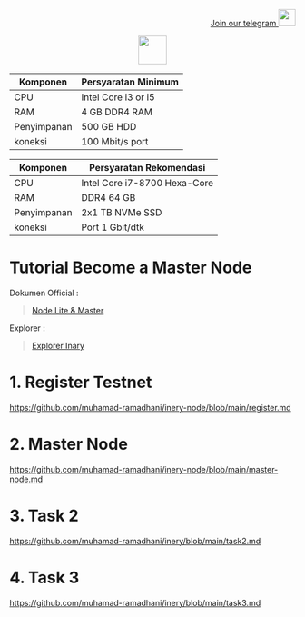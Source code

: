 <p style="font-size:14px" align="right">
<a href="https://t.me/PemulungAirdropID" target="_blank">Join our telegram <img src="https://user-images.githubusercontent.com/72949170/194228482-0f875615-e155-4b12-8716-8111addd6cba.jpg" width="30"/></a>
</p>

<p align="center">
  <img height="50" height="auto" src="https://user-images.githubusercontent.com/38981255/184088981-3f7376ae-7039-4915-98f5-16c3637ccea3.PNG">
</p>


|  Komponen |  Persyaratan Minimum |
| ------------ | ------------ |
| CPU  | Intel Core i3 or i5  |
| RAM | 4 GB DDR4 RAM  |
| Penyimpanan  | 500 GB HDD |
| koneksi | 100 Mbit/s port |



|  Komponen |  Persyaratan Rekomendasi |
| ------------ | ------------ |
| CPU  | Intel Core i7-8700 Hexa-Core  |
| RAM | DDR4 64 GB  |
| Penyimpanan  | 2x1 TB NVMe SSD |
| koneksi | Port 1 Gbit/dtk |

# Tutorial Become a Master Node

Dokumen Official :
> [Node Lite & Master](https://docs.inery.io/docs/category/lite--master-nodes)

Explorer :
> [Explorer Inary](https://explorer.inery.io/ "Explorer Inary")

# 1. Register Testnet

https://github.com/muhamad-ramadhani/inery-node/blob/main/register.md

# 2. Master Node

https://github.com/muhamad-ramadhani/inery-node/blob/main/master-node.md

# 3. Task 2

https://github.com/muhamad-ramadhani/inery/blob/main/task2.md


# 4. Task 3

https://github.com/muhamad-ramadhani/inery/blob/main/task3.md
